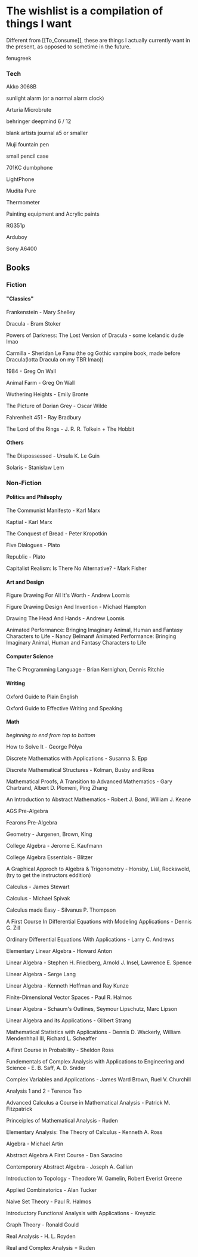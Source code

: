 # The wishlist is a compilation of things I want
Different from [[To_Consume]], these are things I actually currently want in the present, as opposed to sometime in the future.

fenugreek

### Tech

Akko 3068B

sunlight alarm (or a normal alarm clock)

Arturia Microbrute

behringer deepmind 6 / 12

blank artists journal a5 or smaller

Muji fountain pen

small pencil case

701KC dumbphone

LightPhone

Mudita Pure

Thermometer

Painting equipment and Acrylic paints

RG351p

Arduboy

Sony A6400

## Books

### Fiction

#### "Classics"
Frankenstein - Mary Shelley

Dracula - Bram Stoker

Powers of Darkness: The Lost Version of Dracula - some Icelandic dude lmao

Carmilla - Sheridan Le Fanu (the og Gothic vampire book, made before Dracula(lotta Dracula on my TBR lmao))

1984 - Greg On Wall

Animal Farm - Greg On Wall

Wuthering Heights - Emily Bronte

The Picture of Dorian Grey - Oscar Wilde

Fahrenheit 451 - Ray Bradbury

The Lord of the Rings - J. R. R. Tolkein + The Hobbit

#### Others
The Dispossessed - Ursula K. Le Guin

Solaris - Stanisław Lem

### Non-Fiction

#### Politics and Philsophy
The Communist Manifesto - Karl Marx

Kaptial - Karl Marx

The Conquest of Bread - Peter Kropotkin

Five Dialogues - Plato

Republic - Plato

Capitalist Realism: Is There No Alternative? - Mark Fisher

#### Art and Design
Figure Drawing For All It's Worth - Andrew Loomis

Figure Drawing Design And Invention - Michael Hampton

Drawing The Head And Hands - Andrew Loomis

Animated Performance: Bringing Imaginary Animal, Human and Fantasy Characters to Life - Nancy Belman# Animated Performance: Bringing Imaginary Animal, Human and Fantasy Characters to Life

#### Computer Science
The C Programming Language - Brian Kernighan, Dennis Ritchie

#### Writing
Oxford Guide to Plain English

Oxford Guide to Effective Writing and Speaking

#### Math
*beginning to end from top to bottom*

How to Solve It - George Pólya

Discrete Mathematics with Applications - Susanna S. Epp

Discrete Mathematical Structures - Kolman, Busby and Ross

Mathematical Proofs, A Transition to Advanced Mathematics - Gary Chartrand, Albert D. Plomeni, Ping Zhang

An Introduction to Abstract Mathematics - Robert J. Bond, William J. Keane

AGS Pre-Algebra

Fearons Pre-Algebra

Geometry - Jurgenen, Brown, King

College Algebra - Jerome E. Kaufmann

College Algebra Essentials - Blitzer

A Graphical Approch to Algebra & Trigonometry - Honsby, Lial, Rockswold, (try to get the instructors eddition)

Calculus - James Stewart

Calculus - Michael Spivak

Calculus made Easy - Silvanus P. Thompson

A First Course In Differential Equations with Modeling Applications - Dennis G. Zill

Ordinary Differential Equations With Applications - Larry C. Andrews

Elementary Linear Algebra - Howard Anton

Linear Algebra - Stephen H. Friedberg, Arnold J. Insel, Lawrence E. Spence

Linear Algebra - Serge Lang

Linear Algebra - Kenneth Hoffman and Ray Kunze

Finite-Dimensional Vector Spaces - Paul R. Halmos

Linear Algebra - Schaum's Outlines, Seymour Lipschutz, Marc Lipson

Linear Algebra and its Applications - Gilbert Strang

Mathematical Statistics with Applications - Dennis D. Wackerly, William Mendenhhall III, Richard L. Scheaffer

A First Course in Probability - Sheldon Ross

Fundementals of Complex Analysis with Applications to Engineering and Science - E. B. Saff, A. D. Snider

Complex Variables and Applications - James Ward Brown, Ruel V. Churchill

Analysis 1 and 2 - Terence Tao

Advanced Calculus a Course in Mathematical Analysis - Patrick M. Fitzpatrick

Princeiples of Mathematical Analysis - Ruden

Elementary Analysis: The Theory of Calculus - Kenneth A. Ross

Algebra - Michael Artin

Abstract Algebra A First Course - Dan Saracino

Contemporary Abstract Algebra - Joseph A. Gallian

Introduction to Topology - Theodore W. Gamelin, Robert Everist Greene

Applied Combinatorics - Alan Tucker

Naive Set Theory - Paul R. Halmos

Introductory Functional Analysis with Applications - Kreyszic

Graph Theory - Ronald Gould

Real Analysis - H. L. Royden

Real and Complex Analysis = Ruden
